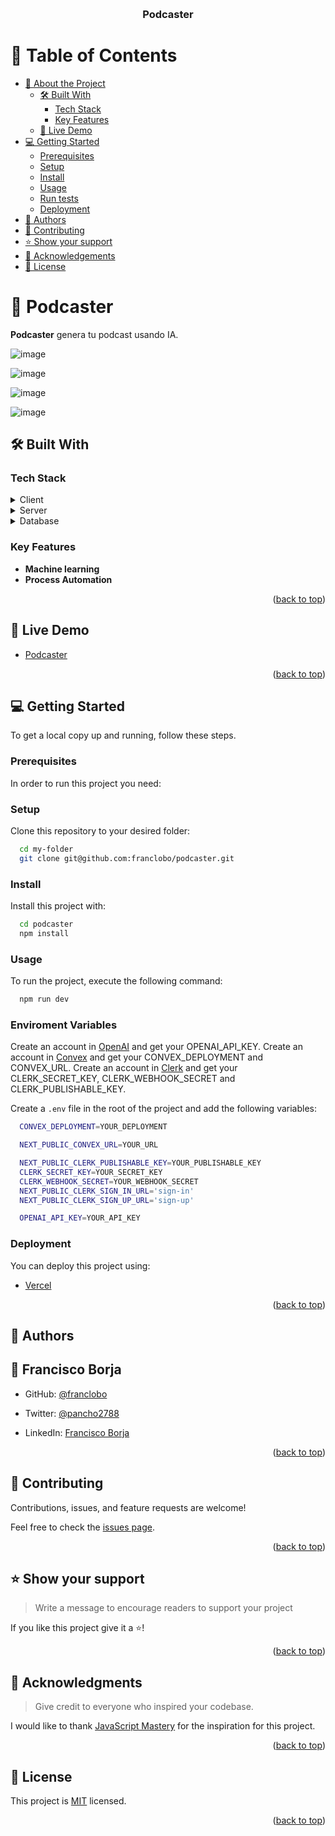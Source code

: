 <a name="readme-top"></a>

<div align="center">
  <br/>

  <h3><b>Podcaster</b></h3>

</div>

<!-- TABLE OF CONTENTS -->

# 📗 Table of Contents

- [📖 About the Project](#about-project)
  - [🛠 Built With](#built-with)
    - [Tech Stack](#tech-stack)
    - [Key Features](#key-features)
  - [🚀 Live Demo](#live-demo)
- [💻 Getting Started](#getting-started)
  - [Prerequisites](#prerequisites)
  - [Setup](#setup)
  - [Install](#install)
  - [Usage](#usage)
  - [Run tests](#run-tests)
  - [Deployment](#deployment)
- [👥 Authors](#authors)
- [🤝 Contributing](#contributing)
- [⭐️ Show your support](#support)
- [🙏 Acknowledgements](#acknowledgements)
- [📝 License](#license)

<!-- PROJECT DESCRIPTION -->

# 📖 Podcaster<a name="about-project"></a>


**Podcaster** genera tu podcast usando IA.

![image](https://github.com/user-attachments/assets/ab2e1b64-ceda-4c2e-9fc4-a71583095c7f)

![image](https://github.com/user-attachments/assets/19efaa91-8b54-4644-8fa9-b55dba6ea8f5)

![image](https://github.com/user-attachments/assets/d55b2c2a-4c25-4c58-9ab9-73b45e05ce2d)

![image](https://github.com/user-attachments/assets/08c4fb8c-45ea-46b0-9ed9-a69ef807f6af)


## 🛠 Built With <a name="built-with"></a>

### Tech Stack <a name="tech-stack"></a>

<details>
  <summary>Client</summary>
  <ul>
    <li><a href="https://nextjs.org/">Next.js</a></li>
  </ul>
</details>

<details>
  <summary>Server</summary>
  <ul>
    <li><a href="https://openai.com/">OpenAI</a></li>
  </ul>
</details>

<details>
<summary>Database</summary>
  <ul>
    <li><a href="https://clerk.com/">Clerk</a></li>
  </ul>
</details>

<!-- Features -->

### Key Features <a name="key-features"></a>

- **Machine learning**
- **Process Automation**

<p align="right">(<a href="#readme-top">back to top</a>)</p>

<!-- LIVE DEMO -->

## 🚀 Live Demo <a name="live-demo"></a>


- [Podcaster](https://podcaster-zeta.vercel.app/)

<p align="right">(<a href="#readme-top">back to top</a>)</p>

<!-- GETTING STARTED -->

## 💻 Getting Started <a name="getting-started"></a>

To get a local copy up and running, follow these steps.

### Prerequisites

In order to run this project you need:

### Setup

Clone this repository to your desired folder:

```sh
  cd my-folder
  git clone git@github.com:franclobo/podcaster.git
```

### Install

Install this project with:

```sh
  cd podcaster
  npm install
```

### Usage

To run the project, execute the following command:


```sh
  npm run dev
```

### Enviroment Variables

Create an account in [OpenAI](https://openai.com/) and get your OPENAI_API_KEY.
Create an account in [Convex](https://www.convex.dev/) and get your CONVEX_DEPLOYMENT and CONVEX_URL.
Create an account in [Clerk](https://clerk.com/) and get your CLERK_SECRET_KEY, CLERK_WEBHOOK_SECRET and CLERK_PUBLISHABLE_KEY.

Create a `.env` file in the root of the project and add the following variables:

```sh
  CONVEX_DEPLOYMENT=YOUR_DEPLOYMENT

  NEXT_PUBLIC_CONVEX_URL=YOUR_URL

  NEXT_PUBLIC_CLERK_PUBLISHABLE_KEY=YOUR_PUBLISHABLE_KEY
  CLERK_SECRET_KEY=YOUR_SECRET_KEY
  CLERK_WEBHOOK_SECRET=YOUR_WEBHOOK_SECRET
  NEXT_PUBLIC_CLERK_SIGN_IN_URL='sign-in'
  NEXT_PUBLIC_CLERK_SIGN_UP_URL='sign-up'

  OPENAI_API_KEY=YOUR_API_KEY
```

### Deployment

You can deploy this project using:

- [Vercel](https://vercel.com/)

<p align="right">(<a href="#readme-top">back to top</a>)</p>

<!-- AUTHORS -->

## 👥 Authors <a name="authors"></a>



## 👤 Francisco Borja

- GitHub: [@franclobo](https://github.com/franclobo)

- Twitter: [@pancho2788](https://twitter.com/Pancho2788)

- LinkedIn: [Francisco Borja](https://www.linkedin.com/in/francisco-borja-lobato/)


<p align="right">(<a href="#readme-top">back to top</a>)</p>


<!-- CONTRIBUTING -->

## 🤝 Contributing <a name="contributing"></a>

Contributions, issues, and feature requests are welcome!

Feel free to check the [issues page](../../issues/).

<p align="right">(<a href="#readme-top">back to top</a>)</p>

<!-- SUPPORT -->

## ⭐️ Show your support <a name="support"></a>

> Write a message to encourage readers to support your project

If you like this project give it a ⭐️!

<p align="right">(<a href="#readme-top">back to top</a>)</p>

<!-- ACKNOWLEDGEMENTS -->

## 🙏 Acknowledgments <a name="acknowledgements"></a>

> Give credit to everyone who inspired your codebase.

I would like to thank [JavaScript Mastery](https://www.youtube.com/watch?v=zfAb95tJvZQ&list=WL&index=55) for the inspiration for this project.

<p align="right">(<a href="#readme-top">back to top</a>)</p>

<!-- LICENSE -->

## 📝 License <a name="license"></a>

This project is [MIT](./LICENSE) licensed.

<p align="right">(<a href="#readme-top">back to top</a>)</p>
